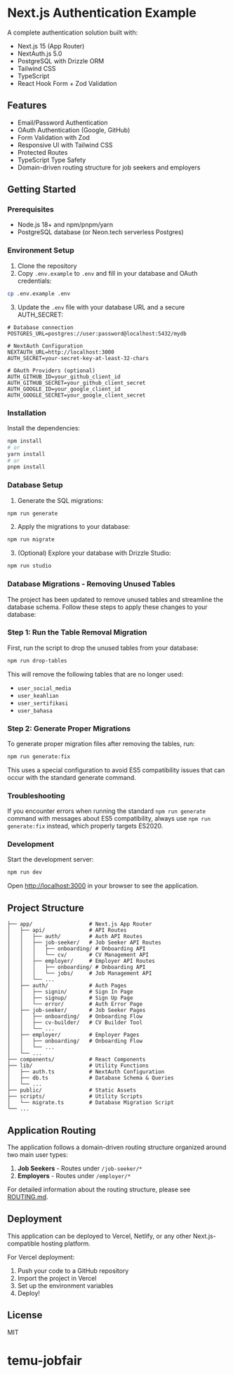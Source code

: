 # Next.js Authentication Example

A complete authentication solution built with:

- Next.js 15 (App Router)
- NextAuth.js 5.0
- PostgreSQL with Drizzle ORM
- Tailwind CSS
- TypeScript
- React Hook Form + Zod Validation

## Features

- Email/Password Authentication
- OAuth Authentication (Google, GitHub)
- Form Validation with Zod
- Responsive UI with Tailwind CSS
- Protected Routes
- TypeScript Type Safety
- Domain-driven routing structure for job seekers and employers

## Getting Started

### Prerequisites

- Node.js 18+ and npm/pnpm/yarn
- PostgreSQL database (or Neon.tech serverless Postgres)

### Environment Setup

1. Clone the repository
2. Copy `.env.example` to `.env` and fill in your database and OAuth credentials:

```bash
cp .env.example .env
```

3. Update the `.env` file with your database URL and a secure AUTH_SECRET:

```
# Database connection
POSTGRES_URL=postgres://user:password@localhost:5432/mydb

# NextAuth Configuration
NEXTAUTH_URL=http://localhost:3000
AUTH_SECRET=your-secret-key-at-least-32-chars

# OAuth Providers (optional)
AUTH_GITHUB_ID=your_github_client_id
AUTH_GITHUB_SECRET=your_github_client_secret
AUTH_GOOGLE_ID=your_google_client_id
AUTH_GOOGLE_SECRET=your_google_client_secret
```

### Installation

Install the dependencies:

```bash
npm install
# or
yarn install
# or
pnpm install
```

### Database Setup

1. Generate the SQL migrations:

```bash
npm run generate
```

2. Apply the migrations to your database:

```bash
npm run migrate
```

3. (Optional) Explore your database with Drizzle Studio:

```bash
npm run studio
```

### Database Migrations - Removing Unused Tables

The project has been updated to remove unused tables and streamline the database schema. Follow these steps to apply these changes to your database:

### Step 1: Run the Table Removal Migration

First, run the script to drop the unused tables from your database:

```bash
npm run drop-tables
```

This will remove the following tables that are no longer used:
- `user_social_media`
- `user_keahlian`
- `user_sertifikasi`
- `user_bahasa`

### Step 2: Generate Proper Migrations

To generate proper migration files after removing the tables, run:

```bash
npm run generate:fix
```

This uses a special configuration to avoid ES5 compatibility issues that can occur with the standard generate command.

### Troubleshooting

If you encounter errors when running the standard `npm run generate` command with messages about ES5 compatibility, always use `npm run generate:fix` instead, which properly targets ES2020.

### Development

Start the development server:

```bash
npm run dev
```

Open [http://localhost:3000](http://localhost:3000) in your browser to see the application.

## Project Structure

```
├── app/                  # Next.js App Router
│   ├── api/              # API Routes
│   │   ├── auth/         # Auth API Routes
│   │   ├── job-seeker/   # Job Seeker API Routes
│   │   │   ├── onboarding/ # Onboarding API
│   │   │   └── cv/       # CV Management API
│   │   ├── employer/     # Employer API Routes
│   │   │   ├── onboarding/ # Onboarding API
│   │   │   └── jobs/     # Job Management API
│   │   └── ...
│   ├── auth/             # Auth Pages
│   │   ├── signin/       # Sign In Page
│   │   ├── signup/       # Sign Up Page
│   │   └── error/        # Auth Error Page
│   ├── job-seeker/       # Job Seeker Pages
│   │   ├── onboarding/   # Onboarding Flow
│   │   ├── cv-builder/   # CV Builder Tool
│   │   └── ...
│   ├── employer/         # Employer Pages
│   │   ├── onboarding/   # Onboarding Flow
│   │   └── ...
│   └── ...
├── components/           # React Components
├── lib/                  # Utility Functions
│   ├── auth.ts           # NextAuth Configuration
│   ├── db.ts             # Database Schema & Queries
│   └── ...
├── public/               # Static Assets
├── scripts/              # Utility Scripts
│   └── migrate.ts        # Database Migration Script
└── ...
```

## Application Routing

The application follows a domain-driven routing structure organized around two main user types:

1. **Job Seekers** - Routes under `/job-seeker/*`
2. **Employers** - Routes under `/employer/*`

For detailed information about the routing structure, please see [ROUTING.md](./ROUTING.md).

## Deployment

This application can be deployed to Vercel, Netlify, or any other Next.js-compatible hosting platform.

For Vercel deployment:

1. Push your code to a GitHub repository
2. Import the project in Vercel
3. Set up the environment variables
4. Deploy!

## License

MIT
# temu-jobfair
